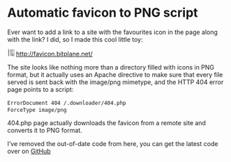 # Automatic favicon to PNG script

Ever want to add a link to a site with the favourites icon in the page along
with the link? I did, so I made this cool little toy:

![ico](bitplane.net.png) http://favicon.bitplane.net/

The site looks like nothing more than a directory filled with icons in PNG
format, but it actually uses an Apache directive to make sure that every file
served is sent back with the image/png mimetype, and the HTTP 404 error page
points to a script:

```text
ErrorDocument 404 /.downloader/404.php
ForceType image/png
```

404.php page actually downloads the favicon from a remote site and converts it
to PNG format.

I’ve removed the out-of-date code from here, you can get the latest code over on
[GitHub](https://github.com/bitplane/)
